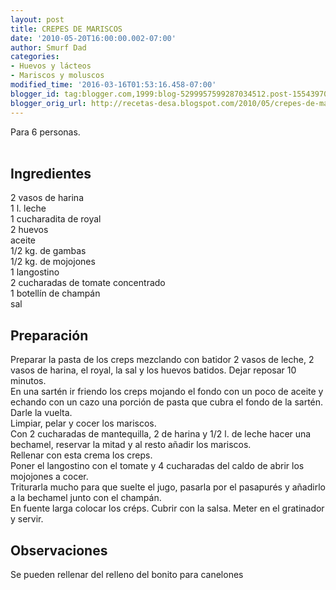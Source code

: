 ```yaml
---
layout: post
title: CREPES DE MARISCOS
date: '2010-05-20T16:00:00.002-07:00'
author: Smurf Dad
categories:
- Huevos y lácteos
- Mariscos y moluscos
modified_time: '2016-03-16T01:53:16.458-07:00'
blogger_id: tag:blogger.com,1999:blog-5299957599287034512.post-1554397090538537001
blogger_orig_url: http://recetas-desa.blogspot.com/2010/05/crepes-de-mariscos.html
---
```


Para 6 personas.<br /><a name='more'></a><br /><h2>Ingredientes</h2><p>2 vasos de harina<br />1 l. leche<br />1 cucharadita de royal<br />2 huevos<br />aceite<br />1/2 kg. de gambas<br />1/2 kg. de mojojones<br />1 langostino<br />2 cucharadas de tomate concentrado<br />1 botell&iacute;n de champ&aacute;n<br />sal</p><h2>Preparaci&oacute;n</h2><p>Preparar la pasta de los creps mezclando con batidor 2 vasos de leche, 2 vasos de harina, el royal, la sal y los huevos batidos. Dejar reposar 10 minutos.<br />En una sart&eacute;n ir friendo los creps mojando el fondo con un poco de aceite y echando con un cazo una porci&oacute;n de pasta que cubra el fondo de la sart&eacute;n. Darle la vuelta.<br />Limpiar, pelar y cocer los mariscos.<br />Con 2 cucharadas de mantequilla, 2 de harina y 1/2 l. de leche hacer una bechamel, reservar la mitad y al resto a&ntilde;adir los mariscos.<br />Rellenar con esta crema los creps.<br />Poner el langostino con el tomate y 4 cucharadas del caldo de abrir los mojojones a cocer.<br />Triturarla mucho para que suelte el jugo, pasarla por el pasapur&eacute;s y a&ntilde;adirlo a la bechamel junto con el champ&aacute;n.<br />En fuente larga colocar los cr&eacute;ps. Cubrir con la salsa. Meter en el gratinador y servir.</p><h2>Observaciones</h2><p>Se pueden rellenar del relleno del bonito para canelones</p>